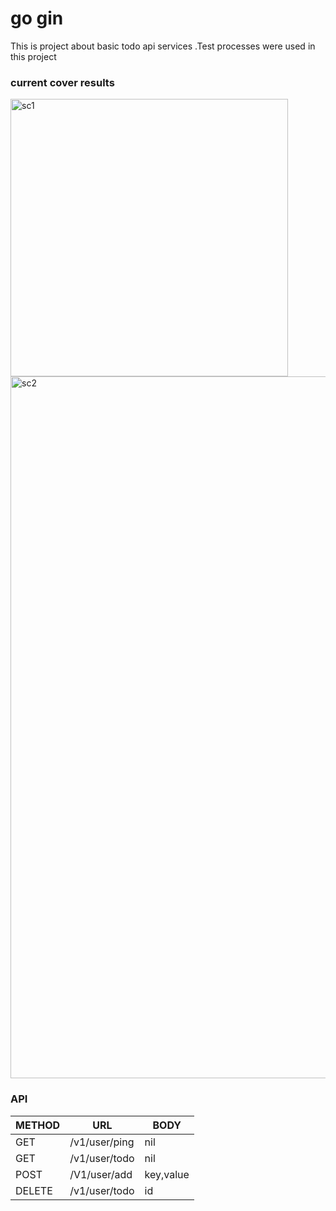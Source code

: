 # go gin

This is project about basic todo api services .Test processes were used in this project

### current cover results
<img width="444" alt="sc1" src="https://user-images.githubusercontent.com/88425310/186738010-96c1b980-b4aa-4036-b1bc-3e537bd48d27.png">

<img width="1123" alt="sc2" src="https://user-images.githubusercontent.com/88425310/186738031-38860687-94ac-456d-9ac1-5bbff4980080.png">

### API

| METHOD  |  URL |  BODY |
| ------------| ------------ | ------------ |
| GET  | /v1/user/ping  |  nil |
| GET  |  /v1/user/todo |  nil |
| POST  | /V1/user/add  |  key,value  |
| DELETE  | /v1/user/todo  | id  |
